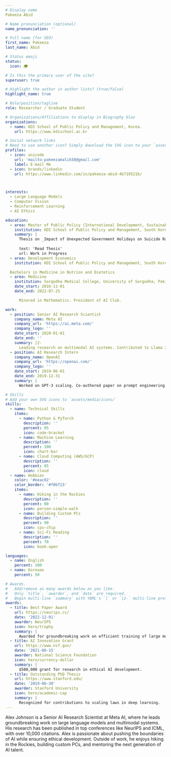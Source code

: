 ```yaml
---
# Display name
Pakeeza Abid

# Name pronunciation (optional)
name_pronunciation: ''

# Full name (for SEO)
first_name: Pakeeza
last_name: Abid

# Status emoji
status:
  icon: 🎓

# Is this the primary user of the site?
superuser: true

# Highlight the author in author lists? (true/false)
highlight_name: true

# Role/position/tagline
role: Researcher / Graduate Student 

# Organizations/Affiliations to display in Biography blox
organizations:
  - name: KDI School of Public Policy and Management, Korea. 
    url: https://www.kdischool.ac.kr

# Social network links
# Need to use another icon? Simply download the SVG icon to your `assets/media/icons/` folder.
profiles:
  - icon: unicode
    url: 'mailto:pakeezamalik58@gmail.com'
    label: E-mail Me
  - icon: brands/linkedin
    url: https://www.linkedin.com/in/pakeeza-abid-4b719521b/



interests:
  - Large Language Models
  - Computer Vision
  - Reinforcement Learning
  - AI Ethics

education:
  - area: Master of Public Policy (International Development, Sustainable Development)
    institution: KDI School of Public Policy and Management, South Korea.
    summary: |
      Thesis on _Impact of Unexpected Government Holidays on Suicide Rate in South Korea_. Supervised by ProfDavid Sungho Park. 
 
      text: 'Read Thesis'
      url: Work in Progress
  - area: Development Economics
    institution: KDI School of Public Policy and Management, South Korea.

  Bachelors in Medicine in Nutrion and Dietetics 
  - area: Medicine
    institution: Sargodha Medical College, University of Sargodha, Pakistan.
    date_start: 2016-11-01
    date_end: 2022-07-25

      Minored in Mathematics. President of AI Club.

work:
  - position: Senior AI Research Scientist
    company_name: Meta AI
    company_url: 'https://ai.meta.com/'
    company_logo: ''
    date_start: 2020-01-01
    date_end: ''
    summary: |2-
      Leading research on multimodal AI systems. Contributed to Llama 2 and other open-source models. 50+ citations in 3 years.
  - position: AI Research Intern
    company_name: OpenAI
    company_url: 'https://openai.com/'
    company_logo: ''
    date_start: 2019-06-01
    date_end: 2019-12-31
    summary: |
      Worked on GPT-3 scaling. Co-authored paper on prompt engineering.

# Skills
# Add your own SVG icons to `assets/media/icons/`
skills:
  - name: Technical Skills
    items:
      - name: Python & PyTorch
        description: ''
        percent: 95
        icon: code-bracket
      - name: Machine Learning
        description: ''
        percent: 100
        icon: chart-bar
      - name: Cloud Computing (AWS/GCP)
        description: ''
        percent: 85
        icon: cloud
  - name: Hobbies
    color: '#eeac02'
    color_border: '#f0bf23'
    items:
      - name: Hiking in the Rockies
        description: ''
        percent: 80
        icon: person-simple-walk
      - name: Building Custom PCs
        description: ''
        percent: 90
        icon: cpu-chip
      - name: Sci-Fi Reading
        description: ''
        percent: 70
        icon: book-open

languages:
  - name: English
    percent: 100
  - name: Koreaan
    percent: 50

# Awards.
#   Add/remove as many awards below as you like.
#   Only `title`, `awarder`, and `date` are required.
#   Begin multi-line `summary` with YAML's `|` or `|2-` multi-line prefix and indent 2 spaces below.
awards:
  - title: Best Paper Award
    url: https://neurips.cc/
    date: '2022-12-01'
    awarder: NeurIPS
    icon: hero/trophy
    summary: |
      Awarded for groundbreaking work on efficient training of large models.
  - title: AI Innovation Grant
    url: https://www.nsf.gov/
    date: '2021-06-15'
    awarder: National Science Foundation
    icon: hero/currency-dollar
    summary: |
      $500,000 grant for research in ethical AI development.
  - title: Outstanding PhD Thesis
    url: https://www.stanford.edu/
    date: '2019-06-30'
    awarder: Stanford University
    icon: hero/academic-cap
    summary: |
      Recognized for contributions to scaling laws in deep learning.
---
```


Alex Johnson is a Senior AI Research Scientist at Meta AI, where he leads groundbreaking work on large language models and multimodal systems. His research has been published in top conferences like NeurIPS and ICML, with over 10,000 citations. Alex is passionate about pushing the boundaries of AI while ensuring ethical development. Outside of work, he enjoys hiking in the Rockies, building custom PCs, and mentoring the next generation of AI talent.
